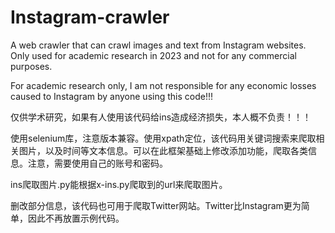 # Instagram-crawler
A web crawler that can crawl images and text from Instagram websites. Only used for academic research in 2023 and not for any commercial purposes.

For academic research only, I am not responsible for any economic losses caused to Instagram by anyone using this code!!!

仅供学术研究，如果有人使用该代码给ins造成经济损失，本人概不负责！！！

使用selenium库，注意版本兼容。使用xpath定位，该代码用关键词搜索来爬取相关图片，以及时间等文本信息。可以在此框架基础上修改添加功能，爬取各类信息。注意，需要使用自己的账号和密码。

ins爬取图片.py能根据x-ins.py爬取到的url来爬取图片。

删改部分信息，该代码也可用于爬取Twitter网站。Twitter比Instagram更为简单，因此不再放置示例代码。
